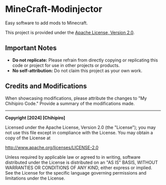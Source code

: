 # MineCraft-Modinjector
Easy software to add mods to Minecraft.

This project is provided under the [Apache License, Version 2.0](http://www.apache.org/licenses/LICENSE-2.0).

## Important Notes

- **Do not replicate:** Please refrain from directly copying or replicating this code or project for use in other projects or products.
- **No self-attribution:** Do not claim this project as your own work.

## Credits and Modifications

When showcasing modifications, please attribute the changes to "My Chihipiro Code." Provide a summary of the modifications made.

---

**Copyright [2024] [Chihipiro]**

Licensed under the Apache License, Version 2.0 (the "License");
you may not use this file except in compliance with the License.
You may obtain a copy of the License at

   http://www.apache.org/licenses/LICENSE-2.0

Unless required by applicable law or agreed to in writing, software
distributed under the License is distributed on an "AS IS" BASIS,
WITHOUT WARRANTIES OR CONDITIONS OF ANY KIND, either express or implied.
See the License for the specific language governing permissions and
limitations under the License.
